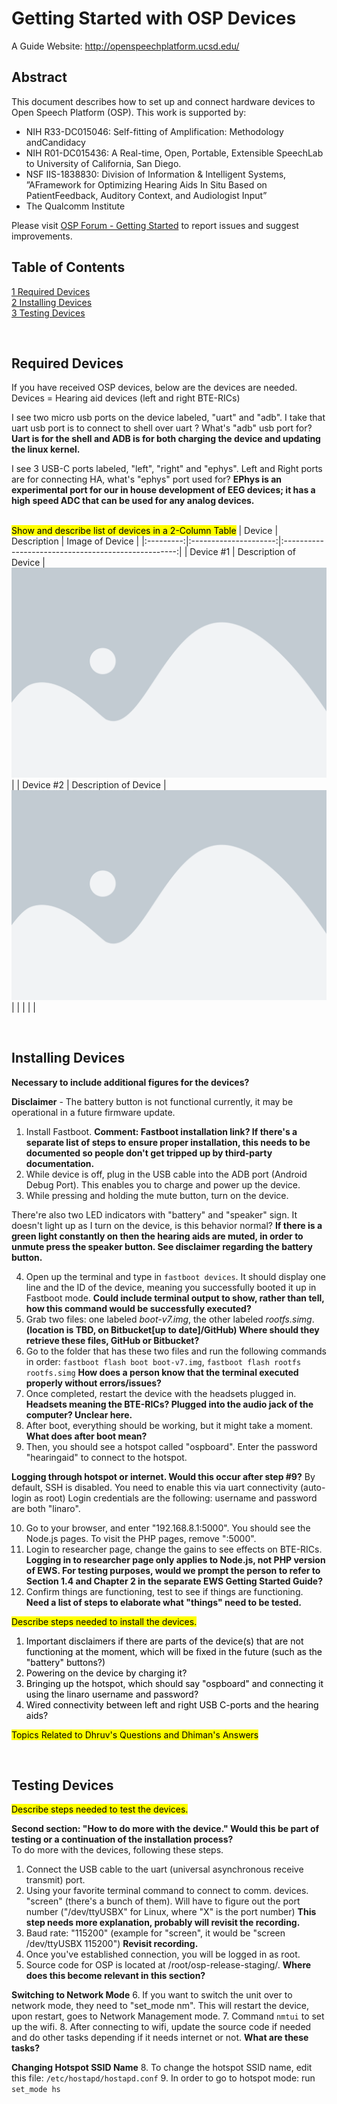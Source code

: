 # Getting Started with OSP Devices
A Guide
Website: http://openspeechplatform.ucsd.edu/

## Abstract
This document describes how to set up and connect hardware devices to Open Speech Platform (OSP). This work is supported by:

* NIH  R33-DC015046:  Self-fitting  of  Amplification:  Methodology  andCandidacy
* NIH R01-DC015436:  A Real-time, Open, Portable, Extensible SpeechLab to University of California, San Diego.
* NSF IIS-1838830:  Division of Information & Intelligent Systems,  ”AFramework  for  Optimizing  Hearing  Aids  In  Situ  Based  on  PatientFeedback, Auditory Context, and Audiologist Input”
* The Qualcomm Institute  
  
Please visit [OSP Forum - Getting Started](http://openspeechplatform.ucsd.edu/forums/forum/getting-started/) to report issues and suggest improvements.

## Table of Contents
[1 Required Devices](#1-required-devices)  
[2 Installing Devices](#2-installing-devices)  
[3 Testing Devices](#3-testing-devices)  

&nbsp;
## Required Devices
If you have received OSP devices, below are the devices are needed.  
Devices = Hearing aid devices (left and right BTE-RICs)

I see two micro usb ports on the device labeled, "uart" and "adb". I take that uart usb port is to connect to shell over uart ? What's "adb" usb port for? **Uart is for the shell and ADB is for both charging the device and updating the linux kernel.**

I see 3 USB-C ports labeled, "left", "right" and "ephys". Left and Right ports are for connecting HA, what's "ephys" port used for? **EPhys is an experimental port for our in house development of EEG devices; it has a high speed ADC that can be used for any analog devices.**

&nbsp;  
<mark style="background-color: yellow;">Show and describe list of devices in a 2-Column Table</mark>
|   Device  |      Description      |                   Image of Device                   |
|:---------:|:---------------------:|:---------------------------------------------------:|
| Device #1 | Description of Device | ![placeholder image](pictures/placeHolderImage.png) |
| Device #2 | Description of Device | ![placeholder image](pictures/placeHolderImage.png) |
|           |                       |                                                     |

<!--<table class="tg yellowHighlight">
    <thead>
    <tr>
        <th class="tg-c3ow">Device</th>
        <th class="tg-c3ow">Description of device.</th>
        <th class="tg-c3ow">Image of Device</th>
    </tr>
    </thead>
    <tbody>
    <tr>
        <td class="tg-0pky">Device #1</td>
        <td class="tg-0pky">Description of device.</td>
        <td class="tg-0pky"><img src="pictures/placeHolderImage.png" style="width: 200px;"></td>
    </tr>
    <tr>
        <td class="tg-0pky">Device #2</td>
        <td class="tg-0pky">Description of device.</td>
        <td class="tg-0pky"><img src="pictures/placeHolderImage.png" style="width: 200px;"></td>
    </tr>
    </tbody>
</table>-->

&nbsp;
## Installing Devices

**Necessary to include additional figures for the devices?**

**Disclaimer** \- The battery button is not functional currently, it may be operational in a future firmware update.  
1. Install Fastboot. **Comment\: Fastboot installation link? If there's a separate list of steps to ensure proper installation, this needs to be documented so people don't get tripped up by third-party documentation.**  
2. While device is off, plug in the USB cable into the ADB port (Android Debug Port). This enables you to charge and power up the device.
3. While pressing and holding the mute button, turn on the device.

There're also two LED indicators with "battery" and "speaker" sign. It doesn't light up as I turn on the device, is this behavior normal? **If there is a green light constantly on then the hearing aids are muted, in order to unmute press the speaker button. See disclaimer regarding the battery button.**

4. Open up the terminal and type in `fastboot devices`. It should display one line and the ID of the device, meaning you successfully booted it up in Fastboot mode. **Could include terminal output to show, rather than tell, how this command would be successfully executed?**
5. Grab two files: one labeled _boot-v7.img_, the other labeled _rootfs.simg_. **(location is TBD, on Bitbucket[up to date]/GitHub) Where should they retrieve these files, GitHub or Bitbucket?**
6. Go to the folder that has these two files and run the following commands in order: `fastboot flash boot boot-v7.img`\, `fastboot flash rootfs rootfs.simg` **How does a person know that the terminal executed properly without errors/issues?**
7. Once completed, restart the device with the headsets plugged in. **Headsets meaning the BTE-RICs? Plugged into the audio jack of the computer? Unclear here.**
8. After boot, everything should be working, but it might take a moment. **What does after boot mean?**
9. Then, you should see a hotspot called "ospboard". Enter the password "hearingaid" to connect to the hotspot.

**Logging through hotspot or internet. Would this occur after step \#9?**
By default, SSH is disabled. You need to enable this via uart connectivity (auto-login as root) Login credentials are the following: username and password are both "linaro".

10. Go to your browser, and enter "192.168.8.1:5000". You should see the Node.js pages. To visit the PHP pages, remove ":5000".
11. Login to researcher page, change the gains to see effects on BTE-RICs. **Logging in to researcher page only applies to Node.js, not PHP version of EWS. For testing purposes, would we prompt the person to refer to Section 1.4 and Chapter 2 in the separate EWS Getting Started Guide?**
12. Confirm things are functioning, test to see if things are functioning. **Need a list of steps to elaborate what "things" need to be tested.**

<mark class="yellowHighlight">
    Describe steps needed to install the devices.
    <ol class="yellowHighlight">
        <li>Important disclaimers if there are parts of the device(s) that are not functioning at the moment, which will be fixed in the future (such as the "battery" buttons?)</li>
        <li>Powering on the device by charging it?</li>
        <li>Bringing up the hotspot, which should say "ospboard" and connecting it using the linaro username and password?</li>
        <li>Wired connectivity between left and right USB C-ports and the hearing aids?</li>
    </ol>
</mark>

<mark class="yellowHighlight">Topics Related to Dhruv's Questions and Dhiman's Answers
</mark>

&nbsp;
## Testing Devices
<mark class="yellowHighlight">Describe steps needed to test the devices.</mark>

**Second section: "How to do more with the device." Would this be part of testing or a continuation of the installation process?**  
To do more with the devices, following these steps.

1. Connect the USB cable to the uart (universal asynchronous receive transmit) port.
2. Using your favorite terminal command to connect to comm. devices. "screen" (there's a bunch of them). Will have to figure out the port number ("/dev/ttyUSBX" for Linux, where "X" is the port number) **This step needs more explanation, probably will revisit the recording.**
3. Baud rate: "115200" (example for "screen", it would be "screen /dev/ttyUSBX 115200") **Revisit recording.**
4. Once you've established connection, you will be logged in as root.
5. Source code for OSP is located at /root/osp-release-staging/. **Where does this become relevant in this section?**

**Switching to Network Mode**
6. If you want to switch the unit over to network mode, they need to "set_mode nm". This will restart the device, upon restart, goes to Network Management mode.
7. Command `nmtui` to set up the wifi.
8. After connecting to wifi, update the source code if needed and do other tasks depending if it needs internet or not. **What are these tasks?**

**Changing Hotspot SSID Name**
8. To change the hotspot SSID name, edit this file: `/etc/hostapd/hostapd.conf`
9. In order to go to hotspot mode: run `set_mode hs`
